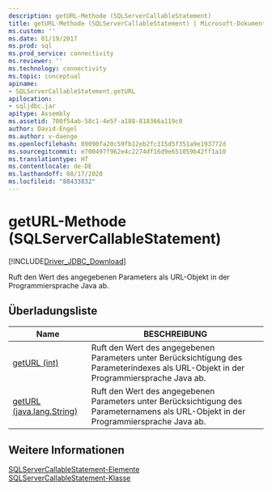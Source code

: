 ```yaml
---
description: getURL-Methode (SQLServerCallableStatement)
title: getURL-Methode (SQLServerCallableStatement) | Microsoft-Dokumentation
ms.custom: ''
ms.date: 01/19/2017
ms.prod: sql
ms.prod_service: connectivity
ms.reviewer: ''
ms.technology: connectivity
ms.topic: conceptual
apiname:
- SQLServerCallableStatement.getURL
apilocation:
- sqljdbc.jar
apitype: Assembly
ms.assetid: 700f54ab-58c1-4e5f-a188-818366a119c0
author: David-Engel
ms.author: v-daenge
ms.openlocfilehash: 89090fa20c59fb12eb2fc315d5f351a9e193772d
ms.sourcegitcommit: e700497f962e4c2274df16d9e651059b42ff1a10
ms.translationtype: HT
ms.contentlocale: de-DE
ms.lasthandoff: 08/17/2020
ms.locfileid: "88433832"
---
```

# <a name="geturl-method-sqlservercallablestatement"></a>getURL-Methode (SQLServerCallableStatement)
[!INCLUDE[Driver_JDBC_Download](../../../includes/driver_jdbc_download.md)]

  Ruft den Wert des angegebenen Parameters als URL-Objekt in der Programmiersprache Java ab.  
  
## <a name="overload-list"></a>Überladungsliste  
  
|Name|BESCHREIBUNG|  
|----------|-----------------|  
|[getURL (int)](../../../connect/jdbc/reference/geturl-method-int.md)|Ruft den Wert des angegebenen Parameters unter Berücksichtigung des Parameterindexes als URL-Objekt in der Programmiersprache Java ab.|  
|[getURL (java.lang.String)](../../../connect/jdbc/reference/geturl-method-java-lang-string.md)|Ruft den Wert des angegebenen Parameters unter Berücksichtigung des Parameternamens als URL-Objekt in der Programmiersprache Java ab.|  
  
## <a name="see-also"></a>Weitere Informationen  
 [SQLServerCallableStatement-Elemente](../../../connect/jdbc/reference/sqlservercallablestatement-members.md)   
 [SQLServerCallableStatement-Klasse](../../../connect/jdbc/reference/sqlservercallablestatement-class.md)  
  
  
